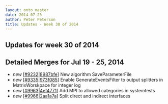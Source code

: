 ```yaml
---
layout: onto_master
date: 2014-07-25
author: Peter Peterson
title: Updates - Week 30 of 2014
---
```

Updates for week 30 of 2014
---------------------------

Detailed Merges for Jul 19 - 25, 2014
-------------------------------------
* *new* \[[#9232](http://trac.mantidproject.org/mantid/ticket/9232)\|[8987bfe](https://github.com/mantidproject/mantid/commit/8987bfee59a223a6a2a0389433870661d9356325)\] New algorithm SaveParameterFile
* *new* \[[#9335](http://trac.mantidproject.org/mantid/ticket/9335)\|[973f085](https://github.com/mantidproject/mantid/commit/973f085cbf2235a0b20629264321b64f4ca9426e)\] Enable GenerateEventsFilter to output splitters in MatrixWorskpace for integer log
* *new* \[[#9963](http://trac.mantidproject.org/mantid/ticket/9963)\|[4ef4771](https://github.com/mantidproject/mantid/commit/4ef47717dbd66afc1d7f91fbf2c8b19f963d6cb3)\] Add MPI to allowed categories in systemtests
* *new* \[[#9966](http://trac.mantidproject.org/mantid/ticket/9966)\|[2aa1a7a](https://github.com/mantidproject/mantid/commit/2aa1a7a3a05357334b7fbe1fdd5dbe448018e3ff)\] Split direct and indirect interfaces
